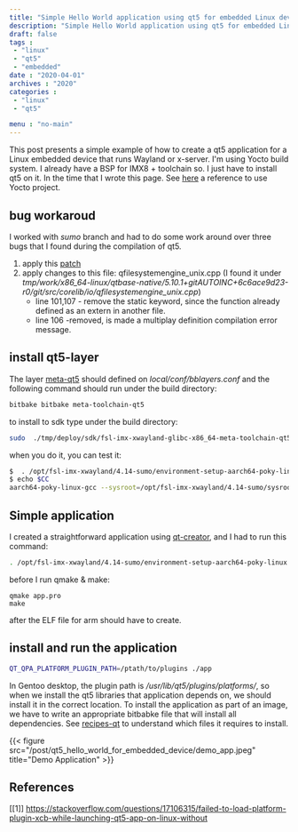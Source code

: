 ```yaml
---
title: "Simple Hello World application using qt5 for embedded Linux device."
description: "Simple Hello World application using qt5 for embedded Linux device."
draft: false
tags : 
 - "linux"
 - "qt5"
 - "embedded"
date : "2020-04-01"
archives : "2020"
categories : 
 - "linux"
 - "qt5"

menu : "no-main"
---
```

This post presents a simple example of how to create a qt5 application for a Linux embedded device that runs Wayland or x-server. I'm using Yocto build system. I already have a BSP for IMX8 + toolchain so. I just have to install qt5 on it. In the time that I wrote this page. See [here](https://github.com/varigit/variscite-bsp-platform) a reference to use Yocto project.

## bug workaroud
I worked with *sumo* branch and had to do some work around over three bugs that I found during the compilation of qt5. 
1.  apply this [patch](https://codereview.qt-project.org/c/qt/qtbase/+/245425/3/src/corelib/global/qrandom.cpp#b219)
2.  apply changes to this file: qfilesystemengine_unix.cpp (I found it under *tmp/work/x86_64-linux/qtbase-native/5.10.1+gitAUTOINC+6c6ace9d23-r0/git/src/corelib/io/qfilesystemengine_unix.cpp*)
    * line 101,107 - remove the static keyword, since the function already defined as an extern in another file.
    *  line 106 -removed, is made a multiplay definition compilation error message. 


## install qt5-layer 
The layer [meta-qt5](https://github.com/meta-qt5) should defined on *local/conf/bblayers.conf* and the following command should run under the build directory:

```bash
bitbake bitbake meta-toolchain-qt5
```

to install to sdk type under the build directory:
```bash
sudo  ./tmp/deploy/sdk/fsl-imx-xwayland-glibc-x86_64-meta-toolchain-qt5-aarch64-toolchain-4.14-sumo.sh
```

when you do it, you can test it:
```bash
$  . /opt/fsl-imx-xwayland/4.14-sumo/environment-setup-aarch64-poky-linux
$ echo $CC
aarch64-poky-linux-gcc --sysroot=/opt/fsl-imx-xwayland/4.14-sumo/sysroots/aarch64-poky-linux
```


## Simple application
I created a straightforward application using [qt-creator](https://doc.qt.io/qt-5/topics-app-development.html), and I had to run this command:
```bash
. /opt/fsl-imx-xwayland/4.14-sumo/environment-setup-aarch64-poky-linux
```
before I run qmake & make:
```
qmake app.pro
make
```
after the ELF file for arm should have to create.



## install and run the application
```bash
QT_QPA_PLATFORM_PLUGIN_PATH=/ptath/to/plugins ./app 
```
In Gentoo desktop, the plugin path is */usr/lib/qt5/plugins/platforms/*, so when we install the qt5 libraries that application depends on, we should install it in the correct location. To install the application as part of an image, we have to write an appropriate bitbabke file that will install all dependencies. See [recipes-qt](https://github.com/meta-qt5/meta-qt5/tree/40054db1de152d85c22aefdae50b136ca56967c5/recipes-qt)  to understand which files it requires to install. 

{{< figure src="/post/qt5_hello_world_for_embedded_device/demo_app.jpeg" title="Demo Application" >}}


## References
[[1]] https://stackoverflow.com/questions/17106315/failed-to-load-platform-plugin-xcb-while-launching-qt5-app-on-linux-without  
